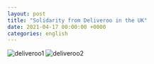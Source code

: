 ```yaml
---
layout: post
title: "Solidarity from Deliveroo in the UK"
date: 2021-04-17 00:00:00 +0000
categories: english
---
```

![deliveroo1](/assets/deliveroo1.png)
![deliveroo2](/assets/deliveroo2.png)
